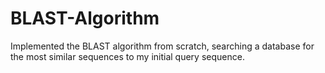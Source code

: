 # BLAST-Algorithm
Implemented the BLAST algorithm from scratch, searching a database for the most similar sequences to my initial query sequence.
